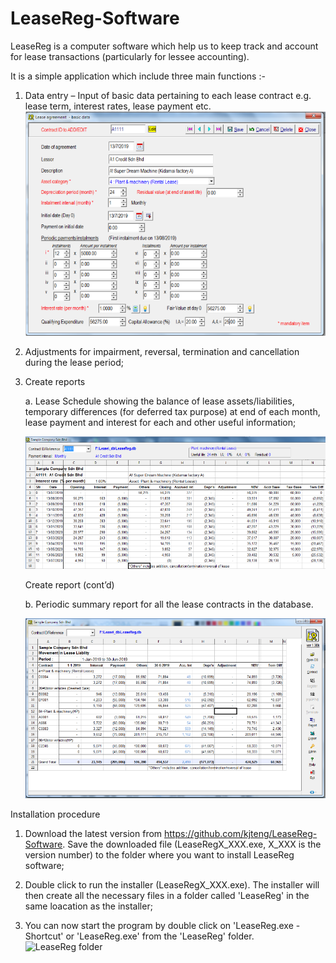 # LeaseReg-Software
LeaseReg is a computer software which help us to keep track and account for lease transactions (particularly for lessee accounting). 	

It is a simple application which include three main functions :-	

1.	Data entry – Input of basic data pertaining to each lease contract  e.g. lease term, interest rates, lease payment etc.
	![Data entry](intro1.png)

2.	Adjustments for impairment, reversal, termination and cancellation during the lease period;
 
 
3.	Create reports

	a. Lease Schedule showing the balance of lease assets/liabilities, temporary differences (for deferred tax purpose) at end of each 		 month, lease payment and interest for each and other useful information;
	
	![Schedule](intro2.png)


	Create report (cont’d)

	b. Periodic summary report for all the lease contracts in the database.
	
	![Summary report](intro3.png)


Installation procedure

1. Download the latest version from https://github.com/kjteng/LeaseReg-Software.  Save the downloaded file (LeaseRegX_XXX.exe, X_XXX is the version number) to the folder where you want to install LeaseReg software;

2. Double click to run the installer (LeaseRegX_XXX.exe). The installer will then create all the necessary files in a folder called 'LeaseReg' in the same loacation as the installer;  

3. You can now start the program by double click on 'LeaseReg.exe - Shortcut' or 'LeaseReg.exe' from the 'LeaseReg' folder.
![LeaseReg folder](intro.png)
